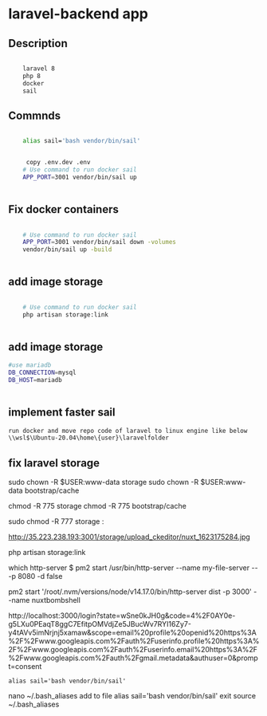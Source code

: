 # laravel-backend app

## Description

```bash

    laravel 8 
    php 8 
    docker 
    sail

```
## Commnds

```bash

    alias sail='bash vendor/bin/sail'


     copy .env.dev .env
    # Use command to run docker sail
    APP_PORT=3001 vendor/bin/sail up
    
```
## Fix docker containers 

```bash

    # Use command to run docker sail
    APP_PORT=3001 vendor/bin/sail down -volumes
    vendor/bin/sail up -build
    
```

## add image storage 

```bash

    # Use command to run docker sail
    php artisan storage:link
    
```
## add image storage 

```bash
#use mariadb
DB_CONNECTION=mysql
DB_HOST=mariadb
    
```


## implement faster sail

```bash
run docker and move repo code of laravel to linux engine like below
\\wsl$\Ubuntu-20.04\home\{user}\laravelfolder
```


## fix laravel storage 

sudo chown -R $USER:www-data storage
sudo chown -R $USER:www-data bootstrap/cache

chmod -R 775 storage
chmod -R 775 bootstrap/cache

sudo chmod -R 777 storage :

http://35.223.238.193:3001/storage/upload_ckeditor/nuxt_1623175284.jpg


php artisan storage:link 

which http-server
$ pm2 start /usr/bin/http-server --name my-file-server -- -p 8080 -d false


pm2 start '/root/.nvm/versions/node/v14.17.0/bin/http-server dist -p 3000'  --name nuxtbombshell


http://localhost:3000/login?state=wSne0kJH0g&code=4%2F0AY0e-g5LXu0PEaqT8ggC7EfitpOMVdjZe5JBucWv7RYI16Zy7-y4tAVv5imNrjnj5xamaw&scope=email%20profile%20openid%20https%3A%2F%2Fwww.googleapis.com%2Fauth%2Fuserinfo.profile%20https%3A%2F%2Fwww.googleapis.com%2Fauth%2Fuserinfo.email%20https%3A%2F%2Fwww.googleapis.com%2Fauth%2Fgmail.metadata&authuser=0&prompt=consent


    alias sail='bash vendor/bin/sail'


nano ~/.bash_aliases
add to file alias sail='bash vendor/bin/sail'
exit
source ~/.bash_aliases
